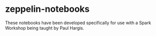 # zeppelin-notebooks

These notebooks have been developed specifically for use with a Spark Workshop being taught by Paul Hargis.

